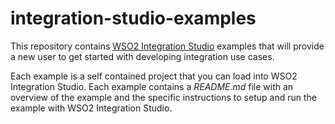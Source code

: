 # integration-studio-examples

This repository contains [WSO2 Integration Studio](https://wso2.com/integration/integration-studio/) examples that will provide a new user to get started with developing integration use cases.

Each example is a self contained project that you can load into WSO2 Integration Studio. Each example contains a *README.md* file with
an overview of the example and the specific instructions to setup and run the example with WSO2 Integration Studio.
